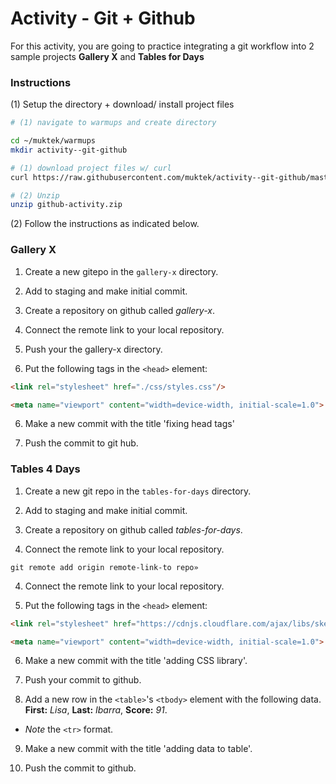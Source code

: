 # Activity - Git + Github

For this activity, you are going to practice integrating a git workflow into 2 sample projects **Gallery X** and **Tables for Days**

### Instructions

(1) Setup the directory + download/ install project files

```sh
# (1) navigate to warmups and create directory

cd ~/muktek/warmups
mkdir activity--git-github

# (1) download project files w/ curl
curl https://raw.githubusercontent.com/muktek/activity--git-github/master/github-activity.zip >  github-activity.zip

# (2) Unzip
unzip github-activity.zip
```

(2) Follow the instructions as indicated below.


### Gallery X

1. Create a new gitepo in the `gallery-x` directory.

2. Add to staging and make initial commit.

2. Create a repository on github called _gallery-x_.

3. Connect the remote link to your local repository.

4. Push your the gallery-x directory.

5. Put the following tags in the `<head>` element:

  ```html
  <link rel="stylesheet" href="./css/styles.css"/>

  <meta name="viewport" content="width=device-width, initial-scale=1.0">
  ```

6. Make a new commit with the title 'fixing head tags'  

7. Push the commit to git hub.


### Tables 4 Days

1. Create a new git repo in the `tables-for-days` directory.

2. Add to staging and make initial commit.

2. Create a repository on github called _tables-for-days_.

3. Connect the remote link to your local repository.
  ```
  git remote add origin remote-link-to repo»
  ```

4. Connect the remote link to your local repository.

5. Put the following tags in the `<head>` element:

  ```html
  <link rel="stylesheet" href="https://cdnjs.cloudflare.com/ajax/libs/skeleton/2.0.4/skeleton.min.css"/>

  <meta name="viewport" content="width=device-width, initial-scale=1.0">
  ```

6. Make a new commit with the title 'adding CSS library'.

7. Push your commit to github.

8. Add a new row in the `<table>`'s `<tbody>` element with the following data. **First:** _Lisa_, **Last:** _Ibarra_, **Score:** _91_.
  - _Note_ the `<tr>` format.

9. Make a new commit with the title 'adding data to table'.

10. Push the commit to github.
